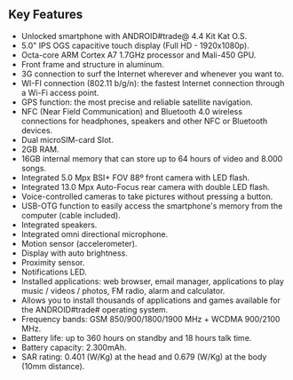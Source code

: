 ## Key Features
* Unlocked smartphone with ANDROID#trade@ 4.4 Kit Kat O.S.
* 5.0" IPS OGS capacitive touch display (Full HD - 1920x1080p).
* Octa-core ARM Cortex A7 1.7GHz processor and Mali-450 GPU.
* Front frame and structure in aluminum.
* 3G connection to surf the Internet wherever and whenever you want to.
* WI-FI connection (802.11 b/g/n): the fastest Internet connection through a Wi-Fi access point.
* GPS function: the most precise and reliable satellite navigation.
* NFC (Near Field Communication) and Bluetooth 4.0 wireless connections for headphones, speakers and other NFC or Bluetooth devices.
* Dual microSIM-card Slot.
* 2GB RAM.
* 16GB internal memory that can store up to 64 hours of video and 8.000 songs.
* Integrated 5.0 Mpx BSI+ FOV 88º front camera with LED flash.
* Integrated 13.0 Mpx Auto-Focus rear camera with double LED flash.
* Voice-controlled cameras to take pictures without pressing a button.
* USB-OTG function to easily access the smartphone's memory from the computer (cable included).
* Integrated speakers.
* Integrated omni directional microphone.
* Motion sensor (accelerometer).
* Display with auto brightness.
* Proximity sensor.
* Notifications LED.
* Installed applications: web browser, email manager, applications to play music / videos / photos, FM radio, alarm and calculator.
* Allows you to install thousands of applications and games available for the ANDROID#trade# operating system.
* Frequency bands: GSM 850/900/1800/1900 MHz + WCDMA 900/2100 MHz.
* Battery life: up to 360 hours on standby and 18 hours talk time.
* Battery capacity: 2.300mAh.
* SAR rating: 0.401 (W/Kg) at the head and 0.679 (W/Kg) at the body (10mm distance).
